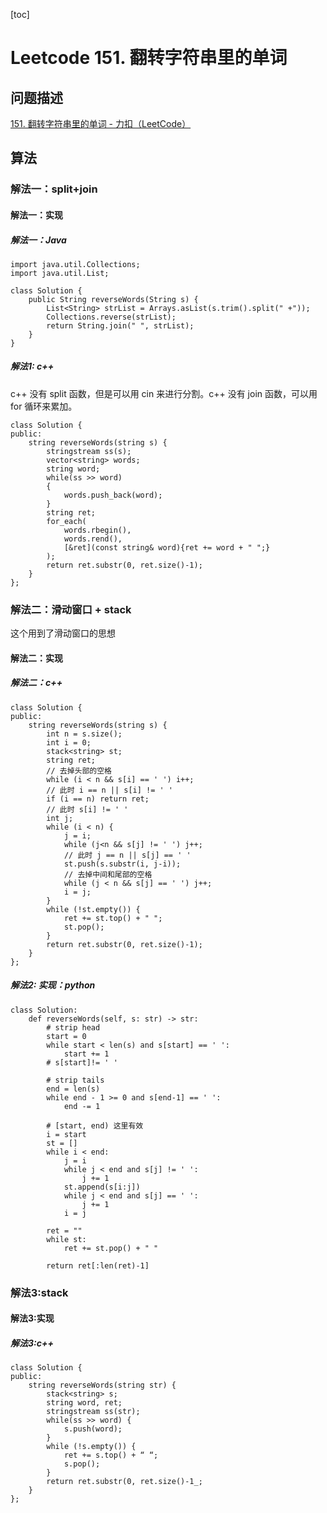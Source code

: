 
[toc]

# Leetcode 151. 翻转字符串里的单词

## 问题描述

[151. 翻转字符串里的单词 - 力扣（LeetCode）](https://leetcode-cn.com/problems/reverse-words-in-a-string/)

## 算法

### 解法一：split+join

#### 解法一：实现

##### 解法一：Java

```
import java.util.Collections;
import java.util.List;

class Solution {
    public String reverseWords(String s) {
        List<String> strList = Arrays.asList(s.trim().split(" +"));
        Collections.reverse(strList);
        return String.join(" ", strList);
    }
}
```

##### 解法1: c++

c++ 没有 split 函数，但是可以用 cin 来进行分割。c++ 没有 join 函数，可以用 for 循环来累加。

```
class Solution {
public:
    string reverseWords(string s) {
        stringstream ss(s);
        vector<string> words;
        string word;
        while(ss >> word)
        {
            words.push_back(word);
        }
        string ret;
        for_each(
            words.rbegin(), 
            words.rend(), 
            [&ret](const string& word){ret += word + " ";}
        );
        return ret.substr(0, ret.size()-1);
    }
};
```

### 解法二：滑动窗口 + stack

这个用到了滑动窗口的思想

#### 解法二：实现

##### 解法二：c++

``` 
class Solution {
public:
    string reverseWords(string s) {
        int n = s.size();
        int i = 0; 
        stack<string> st;
        string ret;
        // 去掉头部的空格
        while (i < n && s[i] == ' ') i++;
        // 此时 i == n || s[i] != ' '
        if (i == n) return ret;
        // 此时 s[i] != ' '
        int j;
        while (i < n) {
            j = i;
            while (j<n && s[j] != ' ') j++;
            // 此时 j == n || s[j] == ' '
            st.push(s.substr(i, j-i));
            // 去掉中间和尾部的空格
            while (j < n && s[j] == ' ') j++;
            i = j;
        }
        while (!st.empty()) {
            ret += st.top() + " ";
            st.pop();
        }
        return ret.substr(0, ret.size()-1);
    }
};
```

##### 解法2: 实现：python

```
class Solution:
    def reverseWords(self, s: str) -> str:
        # strip head
        start = 0
        while start < len(s) and s[start] == ' ':
            start += 1
        # s[start]!= ' '

        # strip tails
        end = len(s)
        while end - 1 >= 0 and s[end-1] == ' ':
            end -= 1

        # [start, end) 这里有效
        i = start
        st = []
        while i < end:
            j = i
            while j < end and s[j] != ' ':
                j += 1
            st.append(s[i:j])
            while j < end and s[j] == ' ':
                j += 1
            i = j

        ret = ""
        while st:
            ret += st.pop() + " "

        return ret[:len(ret)-1]
```

### 解法3:stack

#### 解法3:实现

##### 解法3:c++

```
class Solution {
public:
    string reverseWords(string str) {
        stack<string> s;
        string word, ret;
        stringstream ss(str);
        while(ss >> word) {
            s.push(word);
        }
        while (!s.empty()) {
            ret += s.top() + “ “;
            s.pop();
        }
        return ret.substr(0, ret.size()-1_;
    }
};
```

